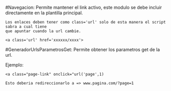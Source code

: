 #Navegacion: Permite mantener el link activo, este modulo se debe incluir directamente en la plantilla principal.

```
Los enlaces deben tener como class='url' solo de esta manera el script sabra a cual tiene 
que apuntar cuando la url cambie.

<a class='url' href='xxxxxx/xxxx'>

```

#GeneradorUrlsParametrosGet: Permite obtener los parametros get de la url.

Ejemplo:
```
<a class="page-link" onclick="url('page',1)

Esto deberia redireccionarlo a => www.pagina.com/?page=1

```